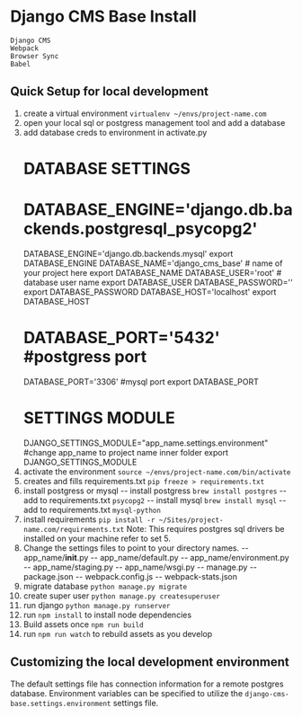 # Django CMS Base Install
    Django CMS
    Webpack
    Browser Sync
    Babel
## Quick Setup for local development

1. create a virtual environment `virtualenv ~/envs/project-name.com`
2. open your local sql or postgress management tool and add a database
3. add database creds to environment in activate.py
    # DATABASE SETTINGS
    # DATABASE_ENGINE='django.db.backends.postgresql_psycopg2'
    DATABASE_ENGINE='django.db.backends.mysql'
    export DATABASE_ENGINE
    DATABASE_NAME='django_cms_base' # name of your project here
    export DATABASE_NAME
    DATABASE_USER='root' # database user name
    export DATABASE_USER
    DATABASE_PASSWORD=''
    export DATABASE_PASSWORD
    DATABASE_HOST='localhost'
    export DATABASE_HOST
    # DATABASE_PORT='5432' #postgress port
    DATABASE_PORT='3306' #mysql port
    export DATABASE_PORT
    #
    # SETTINGS MODULE
    DJANGO_SETTINGS_MODULE="app_name.settings.environment" #change app_name to project name inner folder
    export DJANGO_SETTINGS_MODULE
4. activate the environment `source ~/envs/project-name.com/bin/activate`
5. creates and fills requirements.txt `pip freeze > requirements.txt`
6. install postgress or mysql
    -- install postgress `brew install postgres`
    -- add to requirements.txt `psycopg2`
    -- install mysql `brew install mysql`
    -- add to requirements.txt `mysql-python`
7. install requirements `pip install -r ~/Sites/project-name.com/requirements.txt`
    Note: This requires postgres sql drivers be installed on your machine refer to set 5.
8. Change the settings files to point to your directory names.
    -- app_name/__init__.py
    -- app_name/default.py
    -- app_name/environment.py
    -- app_name/staging.py
    -- app_name/wsgi.py
    -- manage.py
    -- package.json
    -- webpack.config.js
    -- webpack-stats.json
9. migrate database `python manage.py migrate`
10. create super user `python manage.py createsuperuser`
11. run django `python manage.py runserver`
12. run `npm install` to install node dependencies
13. Build assets once `npm run build`
14. run `npm run watch` to rebuild assets as you develop

## Customizing the local development environment

The default settings file has connection information for a remote postgres database. Environment variables can be specified to utilize the `django-cms-base.settings.environment` settings file.



